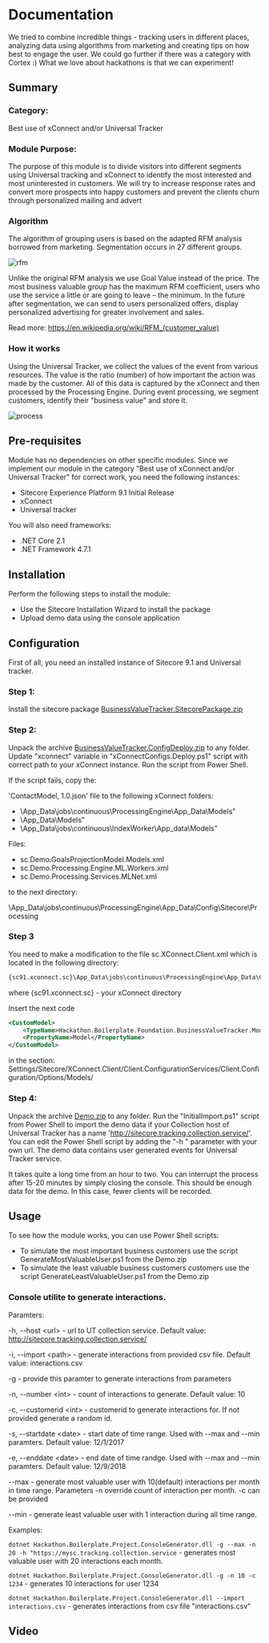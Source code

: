 # Documentation

We tried to combine incredible things - tracking users in different places, analyzing data using algorithms from marketing and creating tips on how best to engage the user. We could go further if there was a category with Cortex :) What we love about hackathons is that we can experiment!

## Summary

### Category:

Best use of xConnect and/or Universal Tracker

### Module Purpose: 

The purpose of this module is to divide visitors into different segments using Universal tracking and xConnect to identify the most interested and most uninterested in customers. We will try to increase response rates and convert more prospects into happy customers  and prevent the clients churn  through personalized mailing and advert

### Algorithm

The algorithm of grouping users is based on the adapted RFM analysis borrowed from marketing. Segmentation occurs in 27 different groups.

![rfm](https://github.com/Sitecore-Hackathon/2019-NaN/blob/master/documentation/images/rfm.jpg)

Unlike the original RFM analysis we use Goal Value instead of the price. The most business valuable group has the maximum RFM coefficient, users who use the service a little or are going to leave – the minimum. In the future after segmentation, we can send to users personalized offers, display personalized advertising for greater involvement and sales.


Read more: https://en.wikipedia.org/wiki/RFM_(customer_value)

### How it works

Using the Universal Tracker, we collect the values of the event from various resources. The value is the ratio (number) of how important the action was made by the customer. All of this data is captured by the xConnect and then processed by the Processing Engine. During event processing, we segment customers, identify their "business value" and store it.

![process](https://github.com/Sitecore-Hackathon/2019-NaN/blob/master/documentation/images/process.jpg)

## Pre-requisites

Module has no dependencies on other specific modules. Since we implement our module in the category "Best use of xConnect and/or Universal Tracker" for correct work, you need the following instances:

- Sitecore Experience Platform 9.1 Initial Release
- xConnect
- Universal tracker

You will also need frameworks:
- .NET Core 2.1
- .NET Framework 4.7.1

## Installation

Perform the following steps to install the module:

- Use the Sitecore Installation Wizard to install the package
- Upload demo data using the console application

## Configuration

First of all, you need an installed instance of Sitecore 9.1 and Universal tracker. 


### Step 1:
Install the sitecore package [BusinessValueTracker.SitecorePackage.zip](https://github.com/Sitecore-Hackathon/2019-NaN/blob/master/sc.package/BusinessValueTracker.SitecorePackage.zip.zip)

### Step 2:
Unpack the archive [BusinessValueTracker.ConfigDeploy.zip](https://github.com/Sitecore-Hackathon/2019-NaN/blob/master/sc.package/BusinessValueTracker.ConfigDeploy.zip) to any folder.
Update "xconnect" variable in "xConnectConfigs.Deploy.ps1" script with correct path to your xConnect instance.
Run the script from Power Shell.

If the script fails, copy the:

'ContactModel, 1.0.json' file to the following xConnect folders:

- \App_Data\jobs\continuous\ProcessingEngine\App_Data\Models"
- \App_Data\Models"
- \App_Data\jobs\continuous\IndexWorker\App_data\Models"

Files:
- sc.Demo.GoalsProjectionModel.Models.xml
- sc.Demo.Processing.Engine.ML.Workers.xml
- sc.Demo.Processing.Services.MLNet.xml

to the next directory:

\App_Data\jobs\continuous\ProcessingEngine\App_Data\Config\Sitecore\Processing

### Step 3
You need to make a modification to the file sc.XConnect.Client.xml which is located in the following directory:
```xml
{sc91.xconnect.sc}\App_Data\jobs\continuous\ProcessingEngine\App_Data\Config\Sitecore\XConnect\
```
where {sc91.xconnect.sc} - your xConnect directory

Insert the next code
```xml
<CustomModel>
	<TypeName>Hackathon.Boilerplate.Foundation.BusinessValueTracker.Models.Xdb.XdbContactModel, Hackathon.Boilerplate.Foundation.BusinessValueTracker</TypeName>
	<PropertyName>Model</PropertyName>
</CustomModel>
```
in the section:
Settings/Sitecore/XConnect.Client/Client.ConfigurationServices/Client.Configuration/Options/Models/

### Step 4: 
Unpack the archive [Demo.zip](https://github.com/Sitecore-Hackathon/2019-NaN/blob/sc.package/Demo.zip) to any folder. 
Run the "InitialImport.ps1" script from Power Shell to import the demo data if your Collection host of Universal Tracker has a name 'http://sitecore.tracking.collection.service/'. You can edit the Power Shell script by adding the "-h " parameter with your own url. The demo data contains user generated events for Universal Tracker service.

It takes quite a long time from an hour to two. You can interrupt the process after 15-20 minutes by simply closing the console. This should be enough data for the demo. In this case, fewer clients will be recorded.

## Usage

To see how the module works, you can use Power Shell scripts:

- To simulate the most important business customers use the script GenerateMostValuableUser.ps1 from the Demo.zip
- To simulate the least valuable business customers customers use the script GenerateLeastValuableUser.ps1 from the Demo.zip





### Console utilite to generate interactions.
Paramters:

-h, --host \<url> - url to UT collection service. Default value: http://sitecore.tracking.collection.service/
    
-i, --import \<path> - generate interactions from provided csv file. Default value: interactions.csv
    
-g - provide this paramter to generate interactions from parameters

-n, --number \<int> - count of interactions to generate. Default value: 10
    
-c, --customerid \<int> - customerid to generate interactions for. If not provided generate a random id.
    
-s, --startdate \<date> - start date of time range. Used with --max and --min paramters. Default value: 12/1/2017
    
-e, --enddate \<date> - end date of time randge. Used with --max and --min paramters. Default value: 12/9/2018
    
--max - generate most valuable user with 10(default) interactions per month in time range. Parameters -n override count of interaction per month. -c can be provided

--min - generate least valuable user with 1 interaction during all time range. 

Examples:

`dotnet Hackathon.Boilerplate.Project.ConsoleGenerator.dll -g --max -n 20 -h "https://mysc.tracking.collection.service` - generates most valuable user with 20 interactions each month.

`dotnet Hackathon.Boilerplate.Project.ConsoleGenerator.dll -g -n 10 -c 1234` - generates 10 interactions for user 1234

`dotnet Hackathon.Boilerplate.Project.ConsoleGenerator.dll --import interactions.csv` - generates interactions from csv file "interactions.csv"
    


## Video

